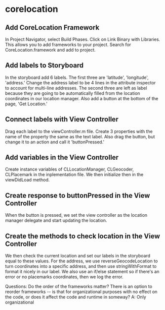# corelocation

## Add CoreLocation Framework
In Project Navigator, select Build Phases. Click on Link Binary with Libraries. This allows you to add frameworks to your project. Search for CoreLocation.framework and add to project. 

## Add labels to Storyboard
In the storyboard add 6 labels. The first three are 'latitude', 'longitude', 'address.' Change the address label to be 4 lines in the attribute inspector to account for multi-line addresses. The second three are left as label because they are going to be automatically filled from the location coordinates in our location manager. Also add a button at the bottom of the page, 'Get Location.'

## Connect labels with View Controller
Drag each label to the viewController.m file. Create 3 properties with the name of the property the same as the text label. Also drag the button, but change it to an action and call it 'buttonPressed.'

## Add variables in the View Controller
Create instance variables of CLLocationManager, CLGeocoder, CLPlacemark in the inplementation file. We then initialize then in the viewDidLoad method.

## Create response to buttonPressed in the View Controller
When the button is pressed, we set the view controller as the location manager delegate and start updating the location. 

## Create the methods to check location in the View Controller
We then check the current location and set our labels in the storyboard equal to these values. For the address, we use reverseGeocodeLocation to turn coordinates into a specific address, and then use stringWithFormat to format it nicely in our label. We also use an if/else statement so if there's an error or no placemarks coordinates, then we log the error. 


Questions:
Do the order of the frameworks matter? There is an option to reorder frameworks -- is that for organizational purposes with no effect on the code, or does it affect the code and runtime in someway? 
A: Only organizational
